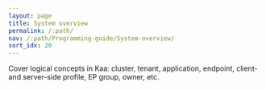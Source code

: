 ```yaml
---
layout: page
title: System overview
permalink: /:path/
nav: /:path/Programming-guide/System-overview/
sort_idx: 20
---
```


Cover logical concepts in Kaa: cluster, tenant, application, endpoint, client- and server-side profile, EP group, owner, etc.